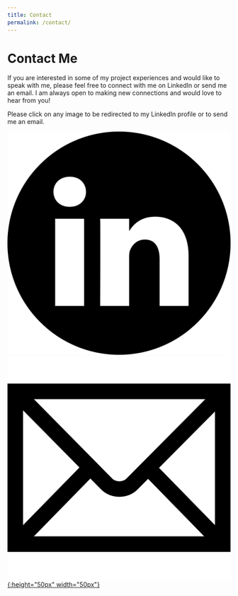 ```yaml
---
title: Contact
permalink: /contact/
---
```


# Contact Me

If you are interested in some of my project experiences and would like to speak with me, please feel free to connect with me on LinkedIn or send me an email. I am always open to making new connections and would love to hear from you!

Please click on any image to be redirected to my LinkedIn profile or to send me an email.

[![LinkedIn](assets/img/LinkedInLogo.png)](https://www.linkedin.com/in/hasan-khan-2000/)
[![Email](assets/img/email_logo.png){:height="50px" width="50px"}](mailto:hakhan2000@gmail.com)
